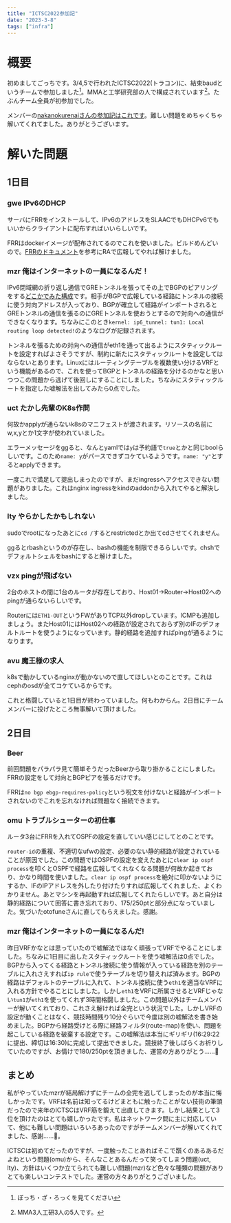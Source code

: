 ```yaml
---
title: "ICTSC2022参加記"
date: "2023-3-8"
tags: ["infra"]
---
```


# 概要

初めましてごっちです。3/4,5で行われたICTSC2022(トラコン)に、結束baudというチームで参加しました[^baud]。MMAと工学研究部の人で構成されています[^mma-koken]。たぶんチーム全員が初参加でした。

メンバーの[nakanokurenaiさんの参加記はこれです](https://pfp.hatenablog.com/entry/2023/03/07/002037)。難しい問題をめちゃくちゃ解いてくれてました。ありがとうございます。

# 解いた問題

## 1日目

### gwe IPv6のDHCP

サーバにFRRをインストールして、IPv6のアドレスをSLAACでもDHCPv6でもいいからクライアントに配布すればいいらしいです。

FRRはdockerイメージが配布されてるのでこれを使いました。ビルドめんどいので。[FRRのドキュメント](https://docs.frrouting.org/en/latest/ipv6.html)を参考にRAで広報してやれば解けました。

### mzr 俺はインターネットの一員になるんだ！

IPv6閉域網の折り返し通信でGREトンネルを張ってその上でBGPのピアリングをする[どこかでみた構成](https://www.homenoc.ad.jp/)です。相手がBGPで広報している経路にトンネルの接続に使う対向アドレスが入っており、BGPが確立して経路がインポートされるとGREトンネルの通信を張るのにGREトンネルを使おうとするので対向への通信ができなくなります。ちなみにこのとき`kernel: ip6_tunnel: tun1: Local routing loop detected!`のようなログが記録されます。

トンネルを張るための対向への通信がeth1を通って出るようにスタティックルートを設定すればよさそうですが、制約に新たにスタティックルートを設定してはならないとあります。Linuxにはルーティングテーブルを複数使い分けるVRFという機能があるので、これを使ってBGPとトンネルの経路を分けるのかなと思いつつこの問題から逃げて後回しにすることにしました。ちなみにスタティックルートを指定した嘘解法を出してみたら0点でした。

### uct たかし先輩のK8s作問

何故かapplyが通らないk8sのマニフェストが渡されます。リソースの名前にw,x,yとか1文字が使われていました。

エラーメッセージをggると、なんとyamlでは`y`は予約語で`true`とかと同じboolらしいです。このため`name: y`がパースできずコケているようです。`name: "y"`とするとapplyできます。

一度これで満足して提出しまったのですが、まだingressへアクセスできない問題がありました。これはnginx ingressをkindのaddonから入れてやると解決しました。

### lty やらかしたかもしれない

sudoでrootになったあとに`cd /`するとrestrictedとか出てcdさせてくれません。

ggるとrbashというのが存在し、bashの機能を制限できるらしいです。chshでデフォルトシェルをbashにすると解けました。

### vzx pingが飛ばない

2台のホストの間に1台のルータが存在しており、Host01→Router→Host02へのpingが通らないらしいです。

Routerには`ETH1-OUT`というFWがありTCP以外dropしています。ICMPも追加しましょう。またHost01にはHost02への経路が設定されておらず別のIFのデフォルトルートを使うようになっています。静的経路を追加すればpingが通るようになります。

### avu 魔王様の求人

k8sで動かしているnginxが動かないので直してほしいとのことです。これはcephのosdが全てコケているからです。

これと格闘していると1日目が終わっていました。何もわからん。2日目にチームメンバーに投げたところ無事解いて頂けました。

## 2日目

### Beer

前回問題をパラパラ見て簡単そうだったBeerから取り掛かることにしました。FRRの設定をして対向とBGPピアを張るだけです。

FRRは`no bgp ebgp-requires-policy`という呪文を付けないと経路がインポートされないのでこれを忘れなければ問題なく接続できます。

### omu トラブルシューターの初仕事

ルータ3台にFRRを入れてOSPFの設定を直していい感じにしてとのことです。

`router-id`の重複、不適切なufwの設定、必要のない静的経路が設定されていることが原因でした。この問題ではOSPFの設定を変えたあとに`clear ip ospf process`を叩くとOSPFで経路を広報してくれなくなる問題が何故か起きており、かなり時間を使いました。`clear ip ospf process`を絶対に叩かないようにするか、IFのIPアドレスを外したり付けたりすれば広報してくれました、よくわかりません。あとマシンを再起動すれば広報してくれたらしいです。あと自分は静的経路について回答に書き忘れており、175/250ptと部分点になっていました。気づいたotofuneさんに直してもらえました。感謝。

### mzr 俺はインターネットの一員になるんだ!

昨日VRFかなとは思っていたので嘘解法ではなく頑張ってVRFでやることにしました。ちなみに1日目に出したスタティックルートを使う嘘解法は0点でした。BGPから入ってくる経路とトンネル接続に使う情報が入っている経路を別のテーブルに入れさえすれば`ip rule`で使うテーブルを切り替えれば済みます。BGPの経路はデフォルトのテーブルに入れて、トンネル接続に使う`eth1`を適当なVRFに入れる方針でやることにしました。しかし`eth1`をVRFに所属させるとVRFじゃない`tun1`が`eth1`を使ってくれず3時間格闘しました。この問題以外はチームメンバーが解いてくれており、これさえ解ければ全完という状況でした。しかしVRFの設定が動くことはなく、競技時間残り10分ぐらいで今度は別の嘘解法を書き始めました。BGPから経路受けとる際に経路フィルタ(route-map)を使い、問題を起こしている経路を破棄する設定です。この嘘解法は本当にギリギリ(16:29:22に提出、締切は16:30)に完成して提出できました。競技終了後しばらくお祈りしていたのですが、お情けで180/250ptを頂きました、運営の方ありがとう……:pray:

## まとめ

私がやっていたmzrが結局解けずにチームの全完を逃してしまったのが本当に悔しかったです。VRFは名前は知ってるけどまともに触ったことがない技術の筆頭だったので来年のICTSCはVRF筋を鍛えて出直してきます。しかし結果として3位を頂けたのはとても嬉しかったです。私はネットワーク問に主に対応していて、他にも難しい問題はいろいろあったのですがチームメンバーが解いてくれてました、感謝……:pray:。

ICTSCは初めてだったのですが、一度触ったことあればそこで躓くのあるあるだよねという問題(omu)から、そんなことあるんだって笑ってしまう問題(uct, lty)、方針はいくつか立てられても難しい問題(mzr)など色々な種類の問題がありとても楽しいコンテストでした。運営の方々ありがとうございました。

[^baud]: ぼっち・ざ・ろっくを見てください
[^mma-koken]: MMA3人工研3人の5人です。
